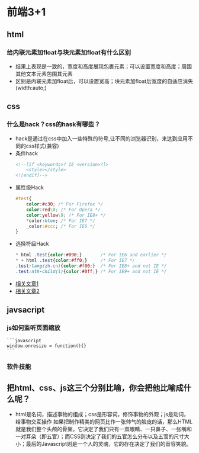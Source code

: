 # 前端3+1
## html
### 给内联元素加float与块元素加float有什么区别
  - 结果上表现是一致的，宽度和高度展现包裹元素；可以设置宽度和高度；周围其他文本元素包围其元素
  - 区别是内联元素加float后，可以设置宽高；块元素加float后宽度的自适应消失(width:auto;)
## css
### 什么是hack？css的hask有哪些？
  - hack是通过在css中加入一些特殊的符号,让不同的浏览器识别，来达到应用不同的css样式(兼容)
  - 条件hack
    ```html
    <!--[if <keywords>? IE <version>?]>
        <style></style>
    <![endif]-->
    ```
  - 属性级Hack
    ```css
    #test{
        color:#c30; /* For Firefox */
        color:red\0; /* For Opera */
        color:yellow\9; /* For IE8+ */
        *color:blue; /* For IE7 */
        _color:#ccc; /* For IE6 */
    }
    ```
  - 选择符级Hack
    ```css
    * html .test{color:#090;}       /* For IE6 and earlier */
    * + html .test{color:#ff0;}     /* For IE7 */
    .test:lang(zh-cn){color:#f00;}  /* For IE8+ and not IE */
    .test:nth-child(1){color:#0ff;} /* For IE9+ and not IE */
    ```
  - [相关文章1](https://blog.csdn.net/qq_31635733/article/details/81660897)
  - [相关文章2](https://blog.csdn.net/wexin_37276427/article/details/81738476)
## javsacript
### js如何监听页面缩放
    ```javascript
    window.onresize = function(){}
    ```
### 软件技能
## 把html、css、js这三个分别比喻，你会把他比喻成什么呢？
 - html是名词，描述事物的组成；css是形容词，修饰事物的外观；js是动词，  给事物交互操作
   如果把制作精美的网页比作一张帅气的脸庞的话，那么HTML就是我们整个头颅的骨架，它决定了我们只有一双眼睛、一只鼻子、一张嘴和一对耳朵（即五官）；而CSS则决定了我们的五官怎么分布以及五官的尺寸大小；最后的Javascript则是一个人的灵魂，它的存在决定了我们的音容笑貌。